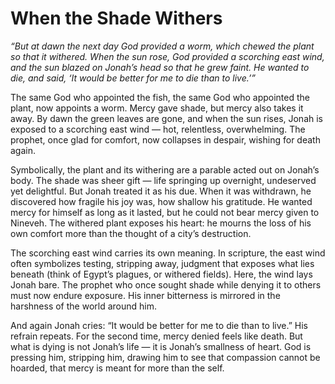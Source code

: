 # When the Shade Withers

*“But at dawn the next day God provided a worm, which chewed the plant so that it withered. When the sun rose, God provided a scorching east wind, and the sun blazed on Jonah’s head so that he grew faint. He wanted to die, and said, ‘It would be better for me to die than to live.’”*

The same God who appointed the fish, the same God who appointed the plant, now appoints a worm. Mercy gave shade, but mercy also takes it away. By dawn the green leaves are gone, and when the sun rises, Jonah is exposed to a scorching east wind — hot, relentless, overwhelming. The prophet, once glad for comfort, now collapses in despair, wishing for death again.

Symbolically, the plant and its withering are a parable acted out on Jonah’s body. The shade was sheer gift — life springing up overnight, undeserved yet delightful. But Jonah treated it as his due. When it was withdrawn, he discovered how fragile his joy was, how shallow his gratitude. He wanted mercy for himself as long as it lasted, but he could not bear mercy given to Nineveh. The withered plant exposes his heart: he mourns the loss of his own comfort more than the thought of a city’s destruction.

The scorching east wind carries its own meaning. In scripture, the east wind often symbolizes testing, stripping away, judgment that exposes what lies beneath (think of Egypt’s plagues, or withered fields). Here, the wind lays Jonah bare. The prophet who once sought shade while denying it to others must now endure exposure. His inner bitterness is mirrored in the harshness of the world around him.

And again Jonah cries: “It would be better for me to die than to live.” His refrain repeats. For the second time, mercy denied feels like death. But what is dying is not Jonah’s life — it is Jonah’s smallness of heart. God is pressing him, stripping him, drawing him to see that compassion cannot be hoarded, that mercy is meant for more than the self.

